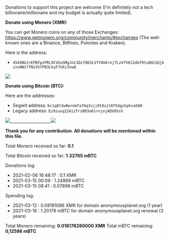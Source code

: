 Donations to support this project are welcome (I'm definitely not a tech billionaire/millionaire and my budget is actually quite limited).

**Donate using Monero (XMR):**

You can get Monero coins on any of those Exchanges: <https://www.getmonero.org/community/merchants/#exchanges> (The well-known ones are a Binance, Bitfinex, Poloniex and Kraken).

Here is the address:

- ```4549BGJrEPBfpiPRL9CVGzGMgJnC1Dzf8EXLVfY8Ukrnj7LzkTV611dGf9tuQHiSQjbixsNWiffNiV5fPB3LkyF7UXi3vwQ```

![][1]

**Donate using Bitcoin (BTC):**

Here are the addresses:

- Segwit address: ```bc1q0t3w0wrnmfa76q3vjj9t8zzl8f54gzhphva560```
- Legacy address: ```Ez9iusq224izTrsB93o61rnjojAQV85sX```

![][2]____________________![][3]

**Thank you for any contribution. All donations will be mentioned within this file.**
    
Total Monero received so far: **0.1**

Total Bitcoin received so far: **1.32765 mBTC**
  
Donations log:

- 2021-02-06 16:48:17 : 0.1 XMR
- 2021-03-15 00:09 : 1.24869 mBTC
- 2021-03-15 08:41 : 0.07896 mBTC

Spending log:

- 2021-03-12 : 0.08181086 XMR for domain anonymousplanet.org (1 year)
- 2021-03-16 : 1.20179 mBTC for domain anonymousplanet.org renewal (3 years)

Total Monero remaining: **0.018178280000 XMR**
Total mBTC remaining: **0,12586 mBTC**

[1]: media/monero.jpg
[2]: media/bitcoin-segwit.jpg
[3]: media/bitcoin-legacy.jpg